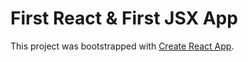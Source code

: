 # First React & First JSX App

This project was bootstrapped with [Create React App](https://github.com/facebook/create-react-app).


